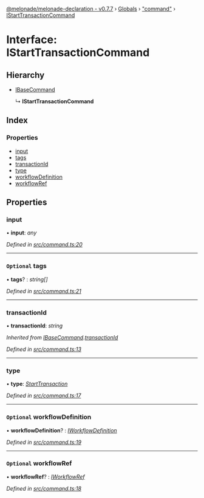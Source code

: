 [@melonade/melonade-declaration - v0.7.7](../README.md) › [Globals](../globals.md) › ["command"](../modules/_command_.md) › [IStartTransactionCommand](_command_.istarttransactioncommand.md)

# Interface: IStartTransactionCommand

## Hierarchy

* [IBaseCommand](_command_.ibasecommand.md)

  ↳ **IStartTransactionCommand**

## Index

### Properties

* [input](_command_.istarttransactioncommand.md#input)
* [tags](_command_.istarttransactioncommand.md#optional-tags)
* [transactionId](_command_.istarttransactioncommand.md#transactionid)
* [type](_command_.istarttransactioncommand.md#type)
* [workflowDefinition](_command_.istarttransactioncommand.md#optional-workflowdefinition)
* [workflowRef](_command_.istarttransactioncommand.md#optional-workflowref)

## Properties

###  input

• **input**: *any*

*Defined in [src/command.ts:20](https://github.com/devit-tel/melonade-declaration/blob/7d6c74f/src/command.ts#L20)*

___

### `Optional` tags

• **tags**? : *string[]*

*Defined in [src/command.ts:21](https://github.com/devit-tel/melonade-declaration/blob/7d6c74f/src/command.ts#L21)*

___

###  transactionId

• **transactionId**: *string*

*Inherited from [IBaseCommand](_command_.ibasecommand.md).[transactionId](_command_.ibasecommand.md#transactionid)*

*Defined in [src/command.ts:13](https://github.com/devit-tel/melonade-declaration/blob/7d6c74f/src/command.ts#L13)*

___

###  type

• **type**: *[StartTransaction](../enums/_command_.commandtypes.md#starttransaction)*

*Defined in [src/command.ts:17](https://github.com/devit-tel/melonade-declaration/blob/7d6c74f/src/command.ts#L17)*

___

### `Optional` workflowDefinition

• **workflowDefinition**? : *[IWorkflowDefinition](_workflowdefinition_.iworkflowdefinition.md)*

*Defined in [src/command.ts:19](https://github.com/devit-tel/melonade-declaration/blob/7d6c74f/src/command.ts#L19)*

___

### `Optional` workflowRef

• **workflowRef**? : *[IWorkflowRef](_workflowdefinition_.iworkflowref.md)*

*Defined in [src/command.ts:18](https://github.com/devit-tel/melonade-declaration/blob/7d6c74f/src/command.ts#L18)*
